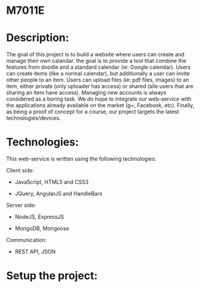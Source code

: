 M7011E
======

Description:
==

The goal of this project is to build a website where users can create and manage their own calandar. the goal is to provide a tool that combine the features from doodle and a standard calendar (ie: Google calendar). Users can create items (like a normal calendar), but additionally a user can invite other people to an item. Users can upload files (ie: pdf files, images) to an item, either private (only uploader has access) or shared (alle users that are sharing an item have access).
Managing new accounts is always considered as a boring task. We do hope to integrate our web-service with the applications already available on the market (g+, Facebook, etc). Finally, as being a proof of concept for a course, our project targets the latest technologies/devices.


Technologies:
==

This web-service is written using the following technologies:

Client side:

- JavaScript, HTML5 and CSS3

- JQuery, AngularJS and HandleBars


Server side:

- NodeJS, ExpressJS

- MongoDB, Mongoose


Communication:

- REST API, JSON


Setup the project:
==



